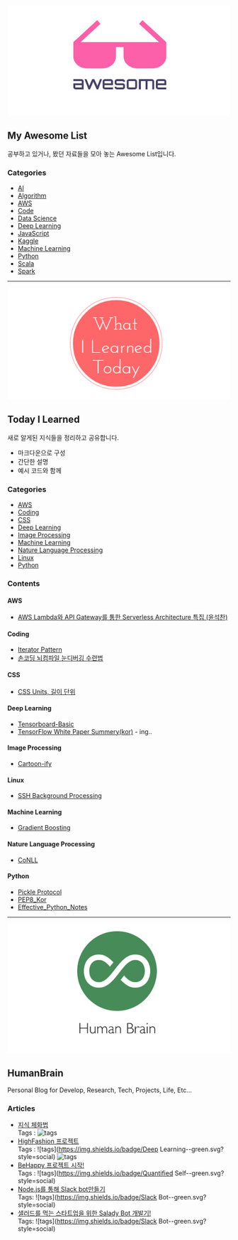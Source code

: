 <p align="center">
  <img src="images/awesome.jpg">
</p>

## My Awesome List

 공부하고 있거나, 봤던 자료들을 모아 놓는 Awesome List입니다.

### Categories

- [AI](AI/Awesome-AI.md)
- [Algorithm](Algorithm/Awesome-AIgorithm.md)
- [AWS](AWS/Awesome-AWS.md)
- [Code](Code/Awesome-Code.md)
- [Data Science](Data%20Science/Awesome-Data-Science.md)
- [Deep Learning](Deep%20Learning/Awesome-Deep-Learning.md)
- [JavaScript](JavaScript/Awesome-JavaScript.md)
- [Kaggle](Kaggle/Awesome-Kaggle.md)
- [Machine Learning](Machine%20Learning/Awesome-Machine-Learning.md)
- [Python](Python/Awesome-Python.md)
- [Scala](Scala/Awesome-Scala.md)
- [Spark](Spark/Awesome-Spark.md)

-------------------------------------------------

<p align="center">
  <img src="images/til.png">
</p>

## Today I Learned

새로 알게된 지식들을 정리하고 공유합니다.  

- 마크다운으로 구성
- 간단한 설명
- 예시 코드와 함께

### Categories

- [AWS](#aws)
- [Coding](#coding)
- [CSS](#css)
- [Deep Learning](#deep-learning)
- [Image Processing](#image-processing)
- [Machine Learning](#machine-learning)
- [Nature Language Processing](#nature-language-processing)
- [Linux](#linux)
- [Python](#python)


### Contents

#### AWS
- [AWS Lambda와 API Gateway를 통한 Serverless Architecture 특집 (윤석찬)](AWS/Serverless_Architecture_seminar.md)

#### Coding
- [Iterator Pattern](Code/Iterator.md)
- [손코딩 뇌컴파일 눈디버깅 수련법](Code/HandCoding_BrainCompile_EyeDebugging.md)

#### CSS
- [CSS Units, 길이 단위](CSS/CSS_Units.md)

#### Deep Learning
- [Tensorboard-Basic](Deep%20Learning/Tensorboard-Basic.md)
- [TensorFlow White Paper Summery(kor)](Deep%20Learning/Tensorflow-whitepaper-summary_kor.md) - ing..

#### Image Processing
- [Cartoon-ify](Image%20Processing/catoon-ify.md)

#### Linux
- [SSH Background Processing](Linux/ssh_background_processing.md)

#### Machine Learning
- [Gradient Boosting](Machine%20Learning/Gradient_Boosting.md)

#### Nature Language Processing
- [CoNLL](Nature%20Language%20Processing/CoNLL.md)

#### Python
- [Pickle Protocol](Python/Pickle_Protocols.md)
- [PEP8_Kor](Python/PEP_8/README.md)
- [Effective_Python_Notes](Python/Effective_Python_Summary/README.md)

-------------------------------------------------

<p align="center">
  <a href="http://humanbrain.in/">
    <img src="images/humanbrain_logo+text.png">
  </a>
</p>

## HumanBrain 

Personal Blog for Develop, Research, Tech, Projects, Life, Etc...

### Articles

- [지식 체화법](Blog/think_embodied.md)  
	Tags : ![tags](https://img.shields.io/badge/Productivity--green.svg?style=social)
- [HighFashion 프로젝트](Blog/Highfashion_Project.md)  
	Tags : ![tags](https://img.shields.io/badge/Deep Learning--green.svg?style=social) ![tags](https://img.shields.io/badge/Project--green.svg?style=social)
- [BeHappy 프로젝트 시작!](Blog/Start_QS_project.md)  
	Tags : ![tags](https://img.shields.io/badge/Quantified Self--green.svg?style=social)
- [Node.js를 통해 Slack bot만들기](build_slack_bot_with_nodejs.md)  
	Tags: ![tags](https://img.shields.io/badge/Slack Bot--green.svg?style=social)
- [샐러드를 먹는 스타트업을 위한 Salady Bot 개발기!](Blog/Salady_bot_for_startup.md)  
	Tags: ![tags](https://img.shields.io/badge/Slack Bot--green.svg?style=social)
